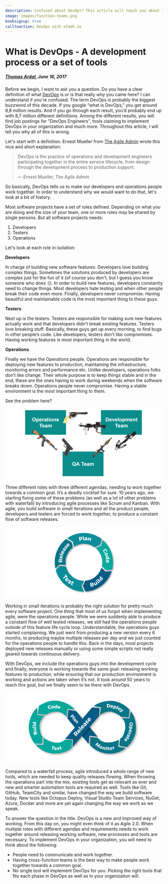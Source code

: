 ```yaml
---
description: Confused about DevOps? This article will teach you about the history of DevOps, the basic principles and how to implement DevOps in your organization.
image: images/function-teams.png
booksignup: true
calltoaction: DevOps with elmah.io
---
```


# What is DevOps - A development process or a set of tools

##### [Thomas Ardal](http://elmah.io/about/), June 16, 2017
 
 Before we begin, I want to ask you a question. Do you have a clear definition of what [DevOps](https://elmah.io/devops) is or is that really why you came here? I can understand if you're confused. The term DevOps is probably the biggest buzzword of this decade. If you google “what is DevOps,” you get around 8,8 million results. And if you go through each result, you’d probably end up with 8,7 million different definitions. Among the different results, you will find job postings for "DevOps Engineers", tools claiming to implement DevOps in your organization and much more. Throughout this article, I will tell you why all of this is wrong.

Let's start with a definition. Ernest Mueller from [The Agile Admin](https://theagileadmin.com/) wrote this nice and short explanation: 

> DevOps is the practice of operations and development engineers participating together in the entire service lifecycle, from design through the development process to production support.
> 
> &mdash; *Ernest Mueller, The Agile Admin*

So basically, DevOps tells us to make our developers and operations people work together. In order to understand why we would want to do that, let's look at a bit of history.

Most software projects have a set of roles defined. Depending on what you are doing and the size of your team, one or more roles may be shared by single persons. But all software projects needs:

1. Developers
2. Testers
3. Operations

Let's look at each role in isolation:

**Developers**

In charge of building new software features. Developers love building complex things. Sometimes the solutions produced by developers are complex just for the fun of it (of course you don't, but I guess you know someone who does :)). In order to build new features, developers constantly need to change things. Most developers hate testing and when other people break their code even more. Finally, developers never compromise. Having beautiful and maintainable code is the most important thing to these guys.

**Testers**

Next up is the testers. Testers are responsible for making sure new features actually work and that developers didn't break existing features. Testers love breaking stuff. Basically, these guys get up every morning, to find bugs in other people’s code. Like developers, testers don't like compromises. Having working features is most important thing in the world.

**Operations**

Finally we have the Operations people. Operations are responsible for deploying new features to production, maintaining the infrastructure, monitoring errors and performance etc. Unlike developers, operations folks don’t like change. Their whole purpose is to keep things stable and in the end, these are the ones having to work during weekends when the software breaks down. Operations people never compromise. Having a stable environment is the most important thing to them.

See the problem here?

![Team by function](images/function-teams.png)

Three different roles with three different agendas, needing to work together towards a common goal. It’s a deadly cocktail for sure. 10 years ago, we starting fixing some of these problems (as well as a lot of other problems with waterfall) by introducing agile processes like Scrum and Kanban. With agile, you build software in small iterations and all the product people, developers and testers are forced to work together, to produce a constant flow of software releases.

![Agile software process](images/agile-software-process.png)

Working in small iterations is probably the right solution for pretty much every software project. One thing that most of us forgot when implementing agile, were the operations people. While we were suddenly able to produce a constant flow of well tested releases, we still had the operations people outside of this feature life cycle loop. Understandable, the operations guys started complaining. We just went from producing a new version every 6 months, to producing maybe multiple releases per day and we just counted for the operations people to handle this. Back in the days, most projects deployed new releases manually or using some simple scripts not really geared towards continuous delivery.

With DevOps, we include the operations guys into the development cycle and finally, everyone is working towards the same goal: releasing working features to production, while ensuring that our production environment is working and actions are taken when it’s not. It took around 50 years to reach this goal, but we finally seem to be there with DevOps.

![DevOps software process](images/devops-software-process.png)

Compared to a waterfall process, agile introduced a whole range of new tools, which are needed to keep quality releases flowing. When throwing the operations part into the mix, existing tools get as relevant as ever and new and smarter automation tools are required as well. Tools like Git, GitHub, TeamCity and similar, have changed the way we build software today. New tools like Octopus Deploy, Visual Studio Team Services, NuGet, Azure, Docker and more are yet again changing the way we work as we speak.

To answer the question in the title. DevOps is a new and improved way of working. From this day on, you might even think of it as Agile 2.0. When multiple roles with different agendas and requirements needs to work together around releasing working software, new processes and tools are necessary. To implement DevOps in your organization, you will need to think about the following:

* People need to communicate and work together.
* Having cross-function teams is the best way to make people work together towards a common goal.
* No single tool will implement DevOps for you. Picking the right tools that fits each phase in DevOps as well as in your organization will.